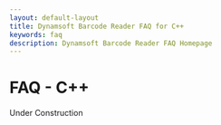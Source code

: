 ```yaml
---
layout: default-layout
title: Dynamsoft Barcode Reader FAQ for C++
keywords: faq
description: Dynamsoft Barcode Reader FAQ Homepage
---
```


# FAQ - C++
Under Construction 




